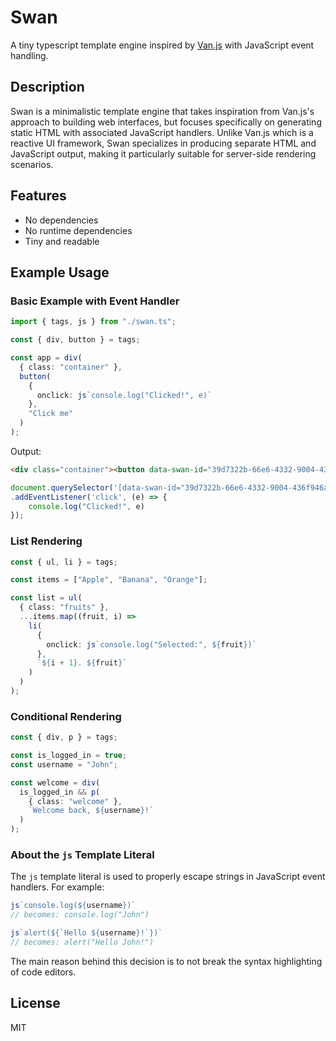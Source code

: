 # Swan
A tiny typescript template engine inspired by [Van.js](https://github.com/vanjs-org/van) with JavaScript event handling.

## Description
Swan is a minimalistic template engine that takes inspiration from Van.js's approach to building web interfaces, but focuses specifically on generating static HTML with associated JavaScript handlers. Unlike Van.js which is a reactive UI framework, Swan specializes in producing separate HTML and JavaScript output, making it particularly suitable for server-side rendering scenarios.

## Features
- No dependencies
- No runtime dependencies
- Tiny and readable

## Example Usage

### Basic Example with Event Handler
```typescript
import { tags, js } from "./swan.ts";

const { div, button } = tags;

const app = div(
  { class: "container" },
  button(
    { 
      onclick: js`console.log("Clicked!", e)` 
    },
    "Click me"
  )
);
```

Output:

```html
<div class="container"><button data-swan-id="39d7322b-66e6-4332-9004-436f946ac50a">Click me</button></div>
```

```javascript
document.querySelector('[data-swan-id="39d7322b-66e6-4332-9004-436f946ac50a"]')
.addEventListener('click', (e) => {
    console.log("Clicked!", e)
});
```

### List Rendering
```typescript
const { ul, li } = tags;

const items = ["Apple", "Banana", "Orange"];

const list = ul(
  { class: "fruits" },
  ...items.map((fruit, i) => 
    li(
      { 
        onclick: js`console.log("Selected:", ${fruit})` 
      },
      `${i + 1}. ${fruit}`
    )
  )
);
```

### Conditional Rendering
```typescript
const { div, p } = tags;

const is_logged_in = true;
const username = "John";

const welcome = div(
  is_logged_in && p(
    { class: "welcome" },
    `Welcome back, ${username}!`
  )
);
```

### About the `js` Template Literal
The `js` template literal is used to properly escape strings in JavaScript event handlers. For example:

```typescript
js`console.log(${username})` 
// becomes: console.log("John")

js`alert(${`Hello ${username}!`})`
// becomes: alert("Hello John!")
```

The main reason behind this decision is to not break the syntax highlighting of code editors.

## License
MIT
